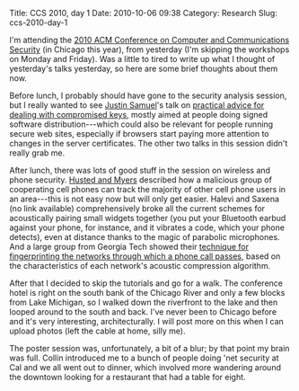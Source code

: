 Title: CCS 2010, day 1
Date: 2010-10-06 09:38
Category: Research
Slug: ccs-2010-day-1

I'm attending the
[2010 ACM Conference on Computer and Communications Security][ccs10]
(in Chicago this year), from yesterday (I'm skipping the workshops on
Monday and Friday). Was a little to tired to write up what I thought
of yesterday's talks yesterday, so here are some brief thoughts about
them now.

Before lunch, I probably should have gone to the security analysis
session, but I really wanted to see [Justin Samuel][jsam]'s talk on
[practical advice for dealing with compromised keys][keycomp], mostly
aimed at people doing signed software distribution---which could also
be relevant for people running secure web sites, especially if
browsers start paying more attention to changes in the server
certificates. The other two talks in this session didn't really grab
me.

After lunch, there was lots of good stuff in the session on wireless
and phone security. [Husted and Myers][hm] described how a malicious
group of cooperating cell phones can track the majority of other cell
phone users in an area---this is not easy now but will only get
easier. Halevi and Saxena (no link available) comprehensively broke
all the current schemes for acoustically pairing small widgets
together (you put your Bluetooth earbud against your phone, for
instance, and it vibrates a code, which your phone detects), even at
distance thanks to the magic of parabolic microphones. And a large
group from Georgia Tech showed their
[technique for fingerprinting the networks through which a phone call passes][pindr0p],
based on the characteristics of each network's acoustic compression
algorithm.

After that I decided to skip the tutorials and go for a walk. The
conference hotel is right on the south bank of the Chicago River and
only a few blocks from Lake Michigan, so I walked down the riverfront
to the lake and then looped around to the south and back. I've never
been to Chicago before and it's very interesting, architecturally. I
will post more on this when I can upload photos (left the cable at
home, silly me).

The poster session was, unfortunately, a bit of a blur; by that point my
brain was full. Collin introduced me to a bunch of people doing 'net
security at Cal and we all went out to dinner, which involved more
wandering around the downtown looking for a restaurant that had a table
for eight.

[ccs10]: http://www.sigsac.org/ccs/CCS2010/
[jsam]: https://www.eecs.berkeley.edu/~jsamuel/
[keycomp]: https://www.eecs.berkeley.edu/~jsamuel/papers/survivable-key-compromise-ccs2010.pdf
[hm]: http://portal.acm.org/citation.cfm?id=1866307.1866318
[pindr0p]: http://www.gatech.edu/newsroom/release.html?nid=61428
